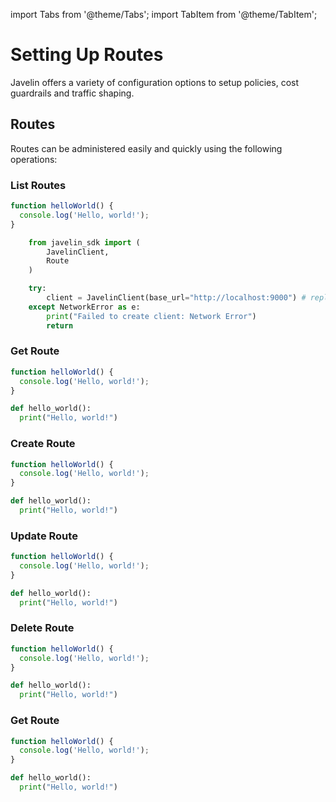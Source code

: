 import Tabs from '@theme/Tabs';
import TabItem from '@theme/TabItem';

# Setting Up Routes
Javelin offers a variety of configuration options to setup policies, cost guardrails and traffic shaping. 

## Routes
Routes can be administered easily and quickly using the following operations:

### List Routes

<Tabs>
<TabItem value="shell" label="curl">

```js
function helloWorld() {
  console.log('Hello, world!');
}
```

</TabItem>
<TabItem value="py" label="Python">

```py
    from javelin_sdk import (
        JavelinClient,
        Route
    )

    try:
        client = JavelinClient(base_url="http://localhost:9000") # replace this with your javelin URL
    except NetworkError as e:
        print("Failed to create client: Network Error")
        return

```

</TabItem>
</Tabs>

### Get Route

<Tabs>
<TabItem value="python" label="curl">

```js
function helloWorld() {
  console.log('Hello, world!');
}
```

</TabItem>
<TabItem value="py" label="Python">

```py
def hello_world():
  print("Hello, world!")
```

</TabItem>
</Tabs>

### Create Route

<Tabs>
<TabItem value="python" label="curl">

```js
function helloWorld() {
  console.log('Hello, world!');
}
```

</TabItem>
<TabItem value="py" label="Python">

```py
def hello_world():
  print("Hello, world!")
```

</TabItem>
</Tabs>

### Update Route

<Tabs>
<TabItem value="python" label="cURL">

```js
function helloWorld() {
  console.log('Hello, world!');
}
```

</TabItem>
<TabItem value="py" label="Python">

```py
def hello_world():
  print("Hello, world!")
```

</TabItem>
</Tabs>

### Delete Route

<Tabs>
<TabItem value="python" label="curl">

```js
function helloWorld() {
  console.log('Hello, world!');
}
```

</TabItem>
<TabItem value="py" label="Python">

```py
def hello_world():
  print("Hello, world!")
```

</TabItem>
</Tabs>

### Get Route

<Tabs>
<TabItem value="python" label="curl">

```js
function helloWorld() {
  console.log('Hello, world!');
}
```

</TabItem>
<TabItem value="py" label="Python">

```py
def hello_world():
  print("Hello, world!")
```

</TabItem>
</Tabs>
